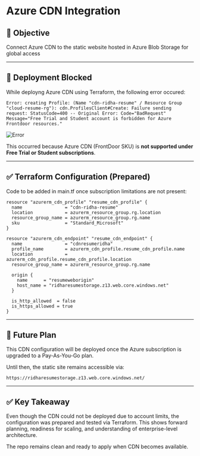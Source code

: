 # Azure CDN Integration

## 🎯 Objective
Connect Azure CDN to the static website hosted in Azure Blob Storage for global access

---

## 🚫 Deployment Blocked
While deployng Azure CDN using Terraform, the following error occured:

```plaintext
Error: creating Profile: (Name "cdn-ridha-resume" / Resource Group "cloud-resume-rg"): cdn.ProfilesClient#Create: Failure sending request: StatusCode=400 -- Original Error: Code="BadRequest" Message="Free Trial and Student account is forbidden for Azure Frontdoor resources."
```
![Error](../screenshots/error-cdn.png)

This occurred because Azure CDN (FrontDoor SKU) is **not supported under Free Trial or Student subscriptions**.

---

## ✅ Terraform Configuration (Prepared)
Code to be added in main.tf once subscription limitations are not present:

```hcl
resource "azurerm_cdn_profile" "resume_cdn_profile" {
  name                = "cdn-ridha-resume"
  location            = azurerm_resource_group.rg.location
  resource_group_name = azurerm_resource_group.rg.name
  sku                 = "Standard_Microsoft"
}

resource "azurerm_cdn_endpoint" "resume_cdn_endpoint" {
  name                = "cdnresumeridha"
  profile_name        = azurerm_cdn_profile.resume_cdn_profile.name
  location            = azurerm_cdn_profile.resume_cdn_profile.location
  resource_group_name = azurerm_resource_group.rg.name

  origin {
    name      = "resumeweborigin"
    host_name = "ridharesumestorage.z13.web.core.windows.net"
  }

  is_http_allowed  = false
  is_https_allowed = true
}
```

---

## 📝 Future Plan
This CDN configuration will be deployed once the Azure subscription is upgraded to a Pay-As-You-Go plan.

Until then, the static site remains accessible via:
```
https://ridharesumestorage.z13.web.core.windows.net/
```

---

## ✅ Key Takeaway
Even though the CDN could not be deployed due to account limits, the configuration was prepared and tested via Terraform. This shows forward planning, readiness for scaling, and understanding of enterprise-level architecture.

The repo remains clean and ready to apply when CDN becomes available.
